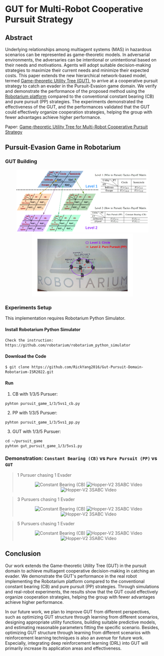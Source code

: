 # GUT for Multi-Robot Cooperative Pursuit Strategy

## Abstract
Underlying relationships among multiagent systems (MAS) in hazardous scenarios can be represented as game-theoretic models. In adversarial environments, the adversaries can be intentional or unintentional based on their needs and motivations. Agents will adopt suitable decision-making strategies to maximize their current needs and minimize their expected costs. This paper extends the new hierarchical network-based model, termed [Game-theoretic Utility Tree (GUT)](https://arxiv.org/abs/2004.10950), to arrive at a cooperative pursuit strategy to catch an evader in the Pursuit-Evasion game domain. We verify and demonstrate the performance of the proposed method using the [Robotarium platform](https://www.robotarium.gatech.edu/) compared to the conventional constant bearing (CB) and pure pursuit (PP) strategies. The experiments demonstrated the effectiveness of the GUT, and the performances validated that the GUT could effectively organize cooperation strategies, helping the group with fewer advantages achieve higher performance.

Paper: [Game-theoretic Utility Tree for Multi-Robot Cooperative Pursuit Strategy](https://github.com/RickYang2016/Gut-Pursuit-Domain-Robotarium-ISR2022/blob/main/Gut-Pursuit-Domain-Robotarium-ISR2022Paper.pdf)

## Pursuit-Evasion Game in Robotarium
### GUT Building
<div align = center>
<img src="https://github.com/RickYang2016/Gut-Pursuit-Domain-Robotarium-ISR2022/blob/main/figures/GUT-PE-overview.png" height="205" alt="GUT-PE-overview"><img src="https://github.com/RickYang2016/Gut-Pursuit-Domain-Robotarium-ISR2022/blob/main/figures/gut_pursuit_overview.png" height="205" alt="gut_pursuit_overview"/>
</div>

### Experiments Setup
This implementation requires Robotarium Python Simulator.
#### Install Robotarium Python Simulator
```
Check the instruction: https://github.com/robotarium/robotarium_python_simulator
```
#### Download the Code
```
$ git clone https://github.com/RickYang2016/Gut-Pursuit-Domain-Robotarium-ISR2022.git
```
#### Run
1. CB with 1/3/5 Pursuer:
```
pyhton pursuit_game_1/3/5vs1_cb.py 
```
2. PP with 1/3/5 Pursuer:
```
pyhton pursuit_game_1/3/5vs1_pp.py 
```
3. GUT with 1/3/5 Pursuer:
```
cd ~/pursuit_game
pyhton gut_pursuit_game_1/3/5vs1.py 
```

<!-- > Note: Before running the code, please set the specific directory in files `main_bsac.py` and `networks.py` for the data updating.
 -->
### Demonstration: `Constant Bearing (CB)` vs `Pure Pursuit (PP)` vs `GUT`
> 1 Pursuer chasing 1 Evader 
    <div align = center>
    <img src="https://github.com/RickYang2016/Gut-Pursuit-Domain-Robotarium-ISR2022/blob/main/figures/pursuit_game_1vs1_cb.gif" height="133" title="Constant Bearing (CB)">   <img src="https://github.com/RickYang2016/Gut-Pursuit-Domain-Robotarium-ISR2022/blob/main/figures/pursuit_game_1vs1_pp.gif" height="133" alt="Hopper-V2 3SABC Video">      <img src="https://github.com/RickYang2016/Gut-Pursuit-Domain-Robotarium-ISR2022/blob/main/figures/gut_pursuit_game_1vs1.gif" height="133" alt="Hopper-V2 3SABC Video"/>
    </div>
    
> 3 Pursuers chasing 1 Evader 
    <div align = center>
    <img src="https://github.com/RickYang2016/PhD-Dissertation-SASS/blob/main/figures/cb.gif" height="133" title="Constant Bearing (CB)">   <img src="https://github.com/RickYang2016/PhD-Dissertation-SASS/blob/main/figures/pp.gif" height="133" alt="Hopper-V2 3SABC Video">      <img src="https://github.com/RickYang2016/PhD-Dissertation-SASS/blob/main/figures/gut_pursuit.gif" height="133" alt="Hopper-V2 3SABC Video"/>
    </div>
    
> 5 Pursuers chasing 1 Evader 
    <div align = center>
    <img src="https://github.com/RickYang2016/Gut-Pursuit-Domain-Robotarium-ISR2022/blob/main/figures/pursuit_game_cb_5vs1.gif" height="133" title="Constant Bearing (CB)">   <img src="https://github.com/RickYang2016/Gut-Pursuit-Domain-Robotarium-ISR2022/blob/main/figures/pursuit_game_pp_5vs1.gif" height="133" alt="Hopper-V2 3SABC Video">      <img src="https://github.com/RickYang2016/Gut-Pursuit-Domain-Robotarium-ISR2022/blob/main/figures/gut_pursuit_game_5vs1.gif" height="133" alt="Hopper-V2 3SABC Video"/>
    </div>

## Conclusion

Our work extends the Game-theoretic Utility Tree (GUT) in the pursuit domain to achieve multiagent cooperative decision-making in catching an evader. We demonstrate the GUT's performance in the real robot implementing the Robotarium platform compared to the conventional constant bearing (CB) and pure pursuit (PP) strategies. Through simulations and real-robot experiments, the results show that the GUT could effectively organize cooperation strategies, helping the group with fewer advantages achieve higher performance.

In our future work, we plan to improve GUT from different perspectives, such as optimizing GUT structure through learning from different scenarios, designing appropriate utility functions, building suitable predictive models, and estimating reasonable parameters fitting the specific scenario. Besides, optimizing GUT structure through learning from different scenarios with reinforcement learning techniques is also an avenue for future work. Especially, integrating deep reinforcement learning (DRL) into GUT will primarily increase its application areas and effectiveness.
